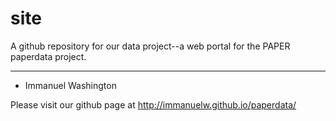 site
============

A github repository for our data project--a web portal for the PAPER paperdata project. 

----
+ Immanuel Washington

Please visit our github page at http://immanuelw.github.io/paperdata/
